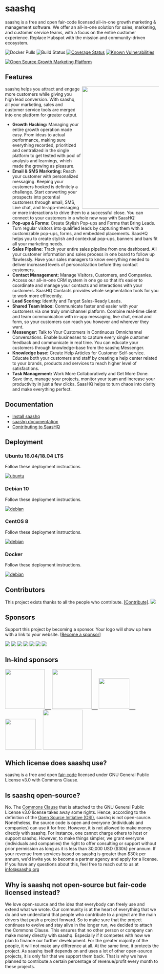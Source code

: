 # saashq

saashq is a free and open fair-code licensed all-in-one growth marketing & management software. We offer an all-in-one solution for sales, marketing, and customer service teams, with a focus on the entire customer experience. Replace Hubspot with the mission and community-driven ecosystem.

![Docker Pulls](https://img.shields.io/docker/pulls/saashq/saashq-api)
![Build Status](https://drone.saashq.org/api/badges/saashq/saashq-api/status.svg?branch=main)
[![Coverage Status](https://coveralls.io/repos/github/saashq/saashq-api/badge.svg?branch=main)](https://coveralls.io/github/saashq/saashq-widgets-api?branch=main)
[![Known Vulnerabilities](https://snyk.io/test/github/saashq/saashq-api/badge.svg)](https://snyk.io/test/github/saashq/saashq-api)

<a href="https://saashq.org" target="_blank"><img src="https://saashq-os.s3-us-east-1.amazonaws.com/github/git-saashq.gif" alt="Open Source Growth Marketing Platform "></a>

## Features

<img src="https://s3.amazonaws.com/saashq/github/features-transparent.png" width="400" align="right" style="max-width: 50%">

saashq helps you attract and engage more customers while giving you high lead conversion. With saashq, all your marketing, sales and customer service tools are merged into one platform for greater output.

- **Growth Hacking:** Managing your entire growth operation made easy. From ideas to actual performance, making sure everything recorded, prioritized and centralized in the single platform to get tested with pool of analysis and learnings, which made the growing as pleasure.
- **Email & SMS Marketing:** Reach your customer with personalized messaging. Keeping your customers hooked is definitely a challenge. Start converting your prospects into potential customers through email, SMS, Live chat, and In-app-messaging or more interactions to drive them to a successful close. You can connect to your customers in a whole new way with SaasHQ!
- **Pop-ups & Forms:** Create Stylish Pop-ups and Forms that Bring Leads. Turn regular visitors into qualified leads by capturing them with a customizable pop-ups, forms, and embedded placements. SaasHQ helps you to create stylish and contextual pop-ups, banners and bars fit all your marketing needs.
- **Sales Pipeline:** Track your entire sales pipeline from one dashboard. All your customer information and sales process in one board to follow up flawlessly. Have your sales managers to know everything needed to deliver increased levels of personalization before they contact customers.
- **Contact Management:** Manage Visitors, Customers, and Companies. Access our all-in-one CRM system in one go so that it’s easier to coordinate and manage your contacts and interactions with your customers. SaasHQ Contacts provides whole segmentation tools for you to work more effiecently.
- **Lead Scoring:** Identify and Target Sales-Ready Leads.
- **Shared Team Inbox:** Communicate faster and easier with your customers via one truly omnichannel platform. Combine real-time client and team communication with in-app messaging, live chat, email and form, so your customers can reach you however and wherever they want.
- **Messenger:** Talk to Your Customers in Continuous Omnichannel Conversations. Enable businesses to capture every single customer feedback and communicate in real time. You can educate your customers through knowledge-base from the saashq Messenger.
- **Knowledge base:** Create Help Articles for Customer Self-service. Educate both your customers and staff by creating a help center related to your brands, products and services to reach higher level of satisfactions.
- **Task Management:** Work More Collaboratively and Get More Done. Save time, manage your projects, monitor your team and increase your productivity in just a few clicks. SaasHQ helps to turn chaos into clarity and make everything perfect.

## Documentation

- <a href="https://docs.saashq.org/installation/docker">Install saashq</a> <br>
- <a href="https://docs.saashq.org">saashq documentation</a> <br>
- <a href="https://docs.saashq.org/developer/contributing">Contributing to SaasHQ</a> <br>

## Deployment

### Ubuntu 16.04/18.04 LTS

Follow these deployment instructions.

[![ubuntu](https://saashq-os.s3-us-east-1.amazonaws.com/github/ubuntu-logo.png)](https://docs.saashq.org/installation/ubuntu)

### Debian 10

Follow these deployment instructions.

[![debian](https://saashq-os.s3-us-east-1.amazonaws.com/github/debian-logo.png)](https://docs.saashq.org/installation/debian10)

### CentOS 8

Follow these deployment instructions.

[![debian](https://saashq-os.s3-us-east-1.amazonaws.com/github/centos-logo.png)](https://docs.saashq.org/installation/centos8)

### Docker

Follow these deployment instructions.

[![debian](https://saashq-os.s3-us-east-1.amazonaws.com/github/docker-logo.png)](https://docs.saashq.org/installation/docker)

## Contributors

This project exists thanks to all the people who contribute. [[Contribute]](CONTRIBUTING.md).
<a href="graphs/contributors"><img src="https://opencollective.com/saashq/contributors.svg?width=890" /></a>

## Sponsors

Support this project by becoming a sponsor. Your logo will show up here with a link to your website. [[Become a sponsor](https://opencollective.com/saashq#sponsor)]

<a href="https://opencollective.com/saashq/sponsor/0/website" target="_blank"><img src="https://opencollective.com/saashq/sponsor/0/avatar.svg"></a>
<a href="https://opencollective.com/saashq/sponsor/1/website" target="_blank"><img src="https://opencollective.com/saashq/sponsor/1/avatar.svg"></a>
<a href="https://opencollective.com/saashq/sponsor/2/website" target="_blank"><img src="https://opencollective.com/saashq/sponsor/2/avatar.svg"></a>
<a href="https://opencollective.com/saashq/sponsor/3/website" target="_blank"><img src="https://opencollective.com/saashq/sponsor/3/avatar.svg"></a>
<a href="https://opencollective.com/saashq/sponsor/4/website" target="_blank"><img src="https://opencollective.com/saashq/sponsor/4/avatar.svg"></a>
<a href="https://opencollective.com/saashq/sponsor/6/website" target="_blank"><img src="https://opencollective.com/saashq/sponsor/6/avatar.svg"></a>
<a href="https://opencollective.com/saashq/sponsor/8/website" target="_blank"><img src="https://opencollective.com/saashq/sponsor/8/avatar.svg"></a>

## In-kind sponsors

<a href="https://www.cloudflare.com/" target="_blank"><img src="https://s3.amazonaws.com/saashq/github/cloudflare.png" width="130px;" />&nbsp;&nbsp;&nbsp;&nbsp;&nbsp;</a>
<a href="https://cloud.google.com/developers/startups/" target="_blank"><img src="https://s3.amazonaws.com/saashq/github/cloud-logo.svg" width="130px;" />&nbsp;&nbsp;&nbsp;&nbsp;&nbsp;</a>
<a href="https://www.digitalocean.com/" target="_blank"><img src="https://s3.amazonaws.com/saashq/github/digitalocean.png" width="100px;" />&nbsp;&nbsp;&nbsp;&nbsp;&nbsp;</a>
<a href="https://www.transifex.com/" target="_blank"><img src="https://s3.amazonaws.com/saashq/github/transifex.png" width="100px;" />&nbsp;&nbsp;&nbsp;&nbsp;&nbsp;</a>
<a href="https://www.browserstack.com/" target="_blank"><img src="https://s3.amazonaws.com/saashq/github/browserstack.png" width="130px;" /></a>

## Which license does saashq use?

saashq is a free and open <a href="https://faircode.io/">fair-code</a> licensed under GNU General Public License v3.0 with Commons Clause.

## Is saashq open-source?

No. The <a href="https://commonsclause.com/">Commons Clause</a> that is attached to the GNU General Public License v3.0 license takes away some rights. Hence, according to the definition of the <a href="https://bit.ly/2WJ5uTh">Open Source Initiative (OSI)</a>, saashq is not open-source. Nonetheless, the source code is open and everyone (individuals and companies) can use it for free. However, it is not allowed to make money directly with saashq.
For instance, one cannot charge others to host or support saashq. However, to make things simpler, we grant everyone (individuals and companies) the right to offer consulting or support without prior permission as long as it is less than 30,000 USD ($30k) per annum. If your revenue from services based on saashq is greater than $30k per annum, we'd invite you to become a partner agency and apply for a license. If you have any questions about this, feel free to reach out to us at info@saashq.org

## Why is saashq not open-source but fair-code licensed instead?

We love open-source and the idea that everybody can freely use and extend what we wrote. Our community is at the heart of everything that we do and we understand that people who contribute to a project are the main drivers that push a project forward. So to make sure that the project continues to evolve and stay alive in the longer run, we decided to attach the Commons Clause. This ensures that no other person or company can make money directly with saashq. Especially if it competes with how we plan to finance our further development. For the greater majority of the people, it will not make any difference at all. At the same time, it protects the project. As saashq itself depends on and uses a lot of other open-source projects, it is only fair that we support them back. That is why we have planned to contribute a certain percentage of revenue/profit every month to these projects.

